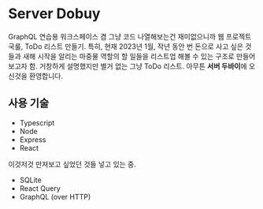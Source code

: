 # Server Dobuy

GraphQL 연습용 워크스페이스 겸 그냥 코드 나열해보는건 재미없으니까 웹 프로젝트 국룰, ToDo 리스트 만들기. 특히, 현재 2023년 1월, 작년 동안 번 돈으로 사고 싶은 것들과 새해 시작을 알리는 마중물 역할의 할 일들을 리스트업 해볼 수 있는 구조로 만들어 보고자 함. 거창하게 설명했지만 별거 없는 그냥 ToDo 리스트. 아무튼 **서버 두바이**에 오신것을 환영합니다.

## 사용 기술

- Typescript
- Node
- Express
- React

이것저것 만져보고 싶었던 것들 넣고 있는 중.

- SQLite
- React Query
- GraphQL (over HTTP)

